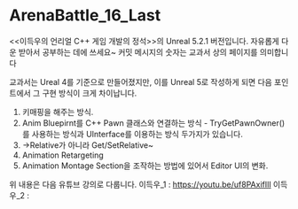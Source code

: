 # ArenaBattle_16_Last
&lt;&lt;이득우의 언리얼 C++ 게임 개발의 정석>>의 Unreal 5.2.1 버전입니다. 자유롭게 다운 받아서 공부하는 데에 쓰세요~
커밋 메시지의 숫자는 교과서 상의 페이지를 의미합니다

교과서는 Ureal 4를 기준으로 만들어졌지만, 이를 Unreal 5로 작성하게 되면 다음 포인트에서 그 구현 방식이 크게 차이납니다.
1. 키매핑을 해주는 방식. 
2. Anim Bluepirnt를 C++ Pawn 클래스와 연결하는 방식 - TryGetPawnOwner()를 사용하는 방식과 UInterface를 이용하는 방식 두가지가 있습니다.
3. ->Relative가 아니라 Get/SetRelative~
4. Animation Retargeting
5. Animation Montage Section을 조작하는 방법에 있어서 Editor UI의 변화.
 
 위 내용은 다음 유튜브 강의로 다룹니다.
 이득우_1 : https://youtu.be/uf8PAxifIlI
 이득우_2 : 